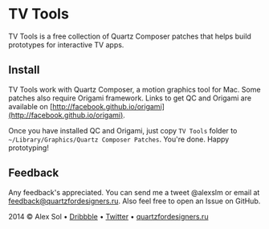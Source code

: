 # TV Tools
TV Tools is a free collection of Quartz Composer patches that helps build prototypes for interactive TV apps.

## Install
TV Tools work with Quartz Composer, a motion graphics tool for Mac. Some patches also require Origami framework. Links to get QC and Origami are available on [http://facebook.github.io/origami](http://facebook.github.io/origami).

Once you have installed QC and Origami, just copy ``TV Tools`` folder to ``~/Library/Graphics/Quartz Composer Patches``. You're done. Happy prototyping!

## Feedback
Any feedback's appreciated. You can send me a tweet @alexslm or email at feedback@quartzfordesigners.ru. Also feel free to open an Issue on GitHub.

2014 © Alex Sol • [Dribbble](https://dribbble.com/alexsol) • [Twitter](https://twitter.com/alexslm) • [quartzfordesigners.ru](http://quartzfordesigners.ru)
